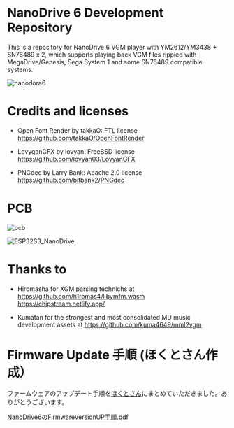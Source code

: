 # NanoDrive 6 Development Repository

This is a repository for NanoDrive 6 VGM player with YM2612/YM3438 + SN76489 x 2, which supports playing back VGM files rippied with MegaDrive/Genesis, Sega System 1 and some SN76489 compatible systems.

![nanodora6](https://github.com/user-attachments/assets/a15e7b2c-7026-4bf4-94d2-e90b153d7c28)


# Credits and licenses

- Open Font Render by takkaO: FTL license
https://github.com/takkaO/OpenFontRender

- LovyganGFX by lovyan: FreeBSD license
https://github.com/lovyan03/LovyanGFX

- PNGdec by Larry Bank: Apache 2.0 license
https://github.com/bitbank2/PNGdec

# PCB

![pcb](https://github.com/user-attachments/assets/ec0ef72e-edaa-413a-92b3-2d8dc88f904d)


![ESP32S3_NanoDrive](https://github.com/user-attachments/assets/f880bc37-d055-4cf4-a9db-40e6c198ecdf)

# Thanks to

- Hiromasha for XGM parsing technichs at
https://github.com/h1romas4/libymfm.wasm
https://chipstream.netlify.app/

- Kumatan for the strongest and most consolidated MD music development assets at 
https://github.com/kuma4649/mml2vgm

# Firmware Update 手順 (ほくとさん作成）

ファームウェアのアップデート手順を[ほくとさん](https://x.com/NightBird_hoku)にまとめていただきました。ありがとうございます。

[NanoDrive6のFirmwareVersionUP手順.pdf](https://github.com/user-attachments/files/17610335/NanoDrive6.FirmwareVersionUP.pdf)
